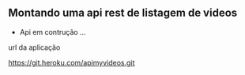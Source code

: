 ## Montando uma api rest de listagem de videos

- Api em contrução ...

url da aplicação

https://git.heroku.com/apimyvideos.git